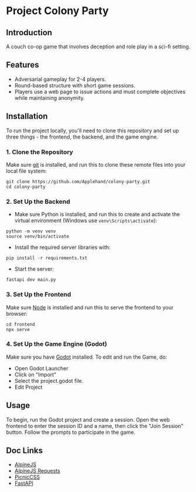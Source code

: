 # Project Colony Party

## Introduction

A couch co-op game that involves deception and role play in a sci-fi setting.

## Features

- Adversarial gameplay for 2-4 players.
- Round-based structure with short game sessions.
- Players use a web page to issue actions and must complete objectives while maintaining anonymity.

## Installation

To run the project locally, you'll need to clone this repository and set up three things - the frontend, the backend, and the game engine.

### 1. Clone the Repository

Make sure [git](https://git-scm.com/) is installed, and run this to clone these remote files into your local file system:
  ```
  git clone https://github.com/Applehand/colony-party.git
  cd colony-party
  ```
### 2. Set Up the Backend

- Make sure Python is installed, and run this to create and activate the virtual environment (Windows use `venv\Scripts\activate`):
```
python -m venv venv
source venv/bin/activate
```


- Install the required server libraries with:
```
pip install -r requirements.txt
```
- Start the server:
```
fastapi dev main.py
```
### 3. Set Up the Frontend

Make sure [Node](https://nodejs.org/) is installed and run this to serve the frontend to your browser:
```
cd frontend
npx serve
```
### 4. Set Up the Game Engine (Godot)

Make sure you have [Godot](https://godotengine.org/) installed. To edit and run the Game, do:
- Open Godot Launcher
- Click on "Import"
- Select the project.godot file.
- Edit Project

## Usage

To begin, run the Godot project and create a session. Open the web frontend to enter the session ID and a name, then click the "Join Session" button. Follow the prompts to participate in the game.

## Doc Links
- [AlpineJS](https://alpinejs.dev/)
- [AlpineJS Requests](https://github.com/0wain/alpinejs-requests)
- [PicnicCSS](https://picnicss.com/)
- [FastAPI](https://fastapi.tiangolo.com/)

